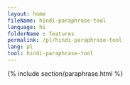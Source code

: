 ```yaml
---
layout: home
fileName: hindi-paraphrase-tool
language: hi
folderName : features
permalink: /pl/hindi-paraphrase-tool
lang: pl
tool: hindi-paraphrase-tool
---
```

{% include section/paraphrase.html %}